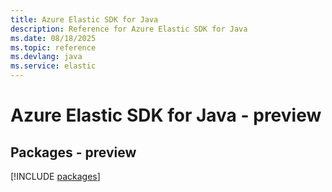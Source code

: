 ```yaml
---
title: Azure Elastic SDK for Java
description: Reference for Azure Elastic SDK for Java
ms.date: 08/18/2025
ms.topic: reference
ms.devlang: java
ms.service: elastic
---
```

# Azure Elastic SDK for Java - preview
## Packages - preview
[!INCLUDE [packages](elastic-index.md)]
